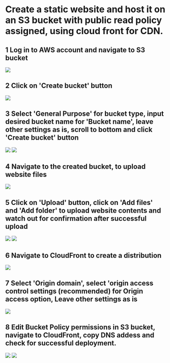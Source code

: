 # Create a static website and host it on an S3 bucket with public read policy assigned, using cloud front for CDN.

## 1 Log in to AWS account and navigate to S3 bucket 
![](./ss/S3/Screenshot%202024-05-10%20at%2020.16.02.png)

## 2 Click on 'Create bucket' button
![](./ss/S3/Screenshot%202024-05-10%20at%2020.17.01.png)

## 3 Select 'General Purpose' for bucket type, input desired bucket name for 'Bucket name', leave other settings as is, scroll to bottom and click 'Create bucket' button
![](./ss/S3/Screenshot%202024-05-10%20at%2020.18.06.png)
![](./ss/S3/Screenshot%202024-05-10%20at%2020.18.14.png)

## 4 Navigate to the created bucket, to upload website files
![](./ss/S3/Screenshot%202024-05-10%20at%2020.18.45.png) 

## 5 Click on 'Upload' button, click on 'Add files' and 'Add folder' to upload website contents and watch out for confirmation after successful upload
![](./ss/S3/Screenshot%202024-05-10%20at%2021.30.11.png)
![](./ss/S3/Screenshot%202024-05-10%20at%2021.30.45.png)

## 6 Navigate to CloudFront to create a distribution
![](./ss/S3/Screenshot%202024-05-10%20at%2021.33.44.png)

## 7 Select 'Origin domain', select 'origin access control settings (recommended) for Origin access option, Leave other settings as is
![](./ss/S3/Screenshot%202024-05-10%20at%2021.34.07.png)

## 8 Edit Bucket Policy permissions in S3 bucket, navigate to CloudFront, copy DNS addess and check for successful deployment.  
![](./ss/S3/Screenshot%202024-05-10%20at%2021.38.37.png)
![](./ss/S3/Screenshot%202024-05-11%20at%2017.20.25.png)